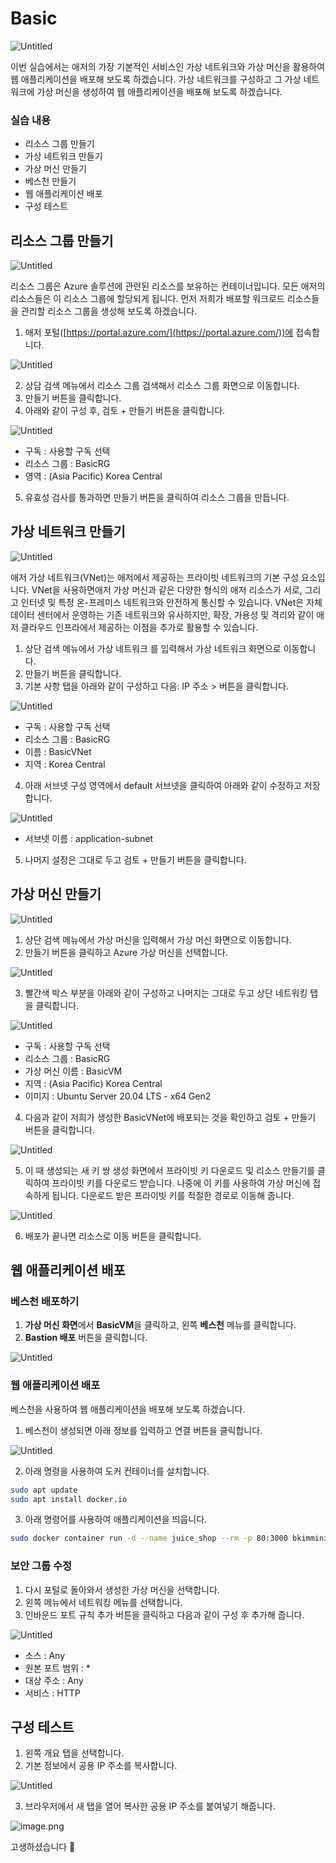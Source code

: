 # Basic

![Untitled](./images/Untitled.png)

이번 실습에서는 애저의 가장 기본적인 서비스인 가상 네트워크와 가상 머신을 활용하여 웹 애플리케이션을 배포해 보도록 하겠습니다. 가상 네트워크를 구성하고 그 가상 네트워크에 가상 머신을 생성하여 웹 애플리케이션을 배포해 보도록 하겠습니다.

### 실습 내용

- 리소스 그룹 만들기
- 가상 네트워크 만들기
- 가상 머신 만들기
- 베스천 만들기
- 웹 애플리케이션 배포
- 구성 테스트

## 리소스 그룹 만들기

![Untitled](./images/Untitled%201.png)

리소스 그룹은 Azure 솔루션에 관련된 리소스를 보유하는 컨테이너입니다. 모든 애저의 리소스들은 이 리소스 그룹에 할당되게 됩니다. 먼저 저희가 배포할 워크로드 리소스들을 관리할 리소스 그룹을 생성해 보도록 하겠습니다.

1. 애저 포털([https://portal.azure.com/](https://portal.azure.com/))에 접속합니다.

  ![Untitled](./images/Untitled%202.png)

2. 상담 검색 메뉴에서 리소스 그룹 검색해서 리소스 그룹 화면으로 이동합니다.
3. 만들기 버튼을 클릭합니다.
4. 아래와 같이 구성 후, 검토 + 만들기 버튼을 클릭합니다.

  ![Untitled](./images/Untitled%203.png)

  - 구독 : 사용할 구독 선택
  - 리소스 그룹 : BasicRG
  - 영역 : (Asia Pacific) Korea Central

5. 유효성 검사를 통과하면 만들기 버튼을 클릭하여 리소스 그룹을 만듭니다.

## 가상 네트워크 만들기

![Untitled](./images/Untitled%204.png)

애저 가상 네트워크(VNet)는 애저에서 제공하는 프라이빗 네트워크의 기본 구성 요소입니다. VNet을 사용하면애저 가상 머신과 같은 다양한 형식의 애저 리소스가 서로, 그리고 인터넷 및 특정 온-프레미스 네트워크와 안전하게 통신할 수 있습니다. VNet은 자체 데이터 센터에서 운영하는 기존 네트워크와 유사하지만, 확장, 가용성 및 격리와 같이 애저 클라우드 인프라에서 제공하는 이점을 추가로 활용할 수 있습니다.

1. 상단 검색 메뉴에서 가상 네트워크 를 입력해서 가상 네트워크 화면으로 이동합니다.
2. 만들기 버튼을 클릭합니다.
3. 기본 사항 탭을 아래와 같이 구성하고 다음: IP 주소 > 버튼을 클릭합니다.

  ![Untitled](./images/Untitled%205.png)

  - 구독 : 사용할 구독 선택
  - 리소스 그룹 : BasicRG
  - 이름 : BasicVNet
  - 지역 : Korea Central

4. 아래 서브넷 구성 영역에서 default 서브넷을 클릭하여 아래와 같이 수정하고 저장합니다.

  ![Untitled](./images/Untitled%206.png)

  - 서브넷 이름 : application-subnet

5. 나머지 설정은 그대로 두고 검토 + 만들기 버튼을 클릭합니다.

## 가상 머신 만들기

![Untitled](./images/Untitled%207.png)

1. 상단 검색 메뉴에서 가상 머신을 입력해서 가상 머신 화면으로 이동합니다.
2. 만들기 버튼을 클릭하고 Azure 가상 머신을 선택합니다.

  ![Untitled](./images/Untitled%208.png)

3. 빨간색 박스 부분을 아래와 같이 구성하고 나머지는 그대로 두고 상단 네트워킹 탭을 클릭합니다.

  ![Untitled](./images/Untitled%209.png)

  - 구독 : 사용할 구독 선택
  - 리소스 그룹 : BasicRG
  - 가상 머신 이름 : BasicVM
  - 지역 : (Asia Pacific) Korea Central
  - 이미지 : Ubuntu Server 20.04 LTS - x64 Gen2

4. 다음과 같이 저희가 생성한 BasicVNet에 배포되는 것을 확인하고 검토 + 만들기 버튼을 클릭합니다.

  ![Untitled](./images/Untitled%2010.png)

5. 이 때 생성되는 새 키 쌍 생성 화면에서 프라이빗 키 다운로드 및 리소스 만들기를 클릭하여 프라이빗 키를 다운로드 받습니다. 나중에 이 키를 사용하여 가상 머신에 접속하게 됩니다. 다운로드 받은 프라이빗 키를 적절한 경로로 이동해 줍니다.

  ![Untitled](./images/Untitled%2011.png)

6. 배포가 끝나면 리소스로 이동 버튼을 클릭합니다.

## 웹 애플리케이션 배포

### 베스천 배포하기

1. **가상 머신 화면**에서 **BasicVM**을 클릭하고, 왼쪽 **베스천** 메뉴를 클릭합니다.
2. **Bastion 배포** 버튼을 클릭합니다.

  ![Untitled](./images/Untitled%2012.png)

### 웹 애플리케이션 배포

베스천을 사용하여 웹 애플리케이션을 배포해 보도록 하겠습니다.

1. 베스천이 생성되면 아래 정보를 입력하고 연결 버튼을 클릭합니다.

  ![Untitled](./images/Untitled%2013.png)

2. 아래 명령을 사용하여 도커 컨테이너를 설치합니다.

  ```bash
  sudo apt update
  sudo apt install docker.io
  ```

3. 아래 명령어를 사용하여 애플리케이션을 띄웁니다.

  ```bash
  sudo docker container run -d --name juice_shop --rm -p 80:3000 bkimminich/juice-shop
  ```

### 보안 그룹 수정

1. 다시 포털로 돌아와서 생성한 가상 머신을 선택합니다.
2. 왼쪽 메뉴에서 네트워킹 메뉴를 선택합니다.
3. 인바운드 포트 규칙 추가 버튼을 클릭하고 다음과 같이 구성 후 추가해 줍니다.

  ![Untitled](./images/Untitled%2014.png)

  - 소스 : Any
  - 원본 포트 범위 : *
  - 대상 주소 : Any
  - 서비스 : HTTP

## 구성 테스트

1. 왼쪽 개요 탭을 선택합니다.
2. 기본 정보에서 공용 IP 주소를 복사합니다.

  ![Untitled](./images/Untitled%2015.png)

3. 브라우저에서 새 탭을 열어 복사한 공용 IP 주소를 붙여넣기 해줍니다.

  ![image.png](./images/image.png)

고생하셨습니다 🙂